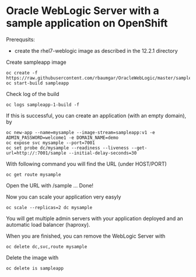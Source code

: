 # Oracle WebLogic Server with a sample application on OpenShift

Prerequsits:
- create the rhel7-weblogic image as described in the 12.2.1 directory

Create sampleapp image

    oc create -f https://raw.githubusercontent.com/rbaumgar/OracleWebLogic/master/sampleapp/sampleapp.yaml
    oc start-build sampleapp


Check log of the build
    
    oc logs sampleapp-1-build -f
    
If this is successful, you can create an application (with an empty domain), by
    
    oc new-app --name=mysample --image-stream=sampleapp:v1 -e ADMIN_PASSWORD=welcome1 -e DOMAIN_NAME=demo
    oc expose svc mysample --port=7001
    oc set probe dc/mysample --readiness --liveness --get-url=http://:7001/sample --initial-delay-seconds=30
    
With following command you will find the URL (under HOST/PORT)

    oc get route mysample

Open the URL with /sample ... Done!

Now you can scale your application very easyly

    oc scale --replicas=2 dc mysample

You will get multiple admin servers with your application deployed and an automatic load balancer (haproxy).

When you are finished, you can remove the WebLogic Server with

    oc delete dc,svc,route mysample
    
Delete the image with

    oc delete is sampleapp
